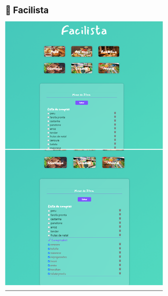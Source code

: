 #  📝 Facilista  
 
  <img alt="facilista1" src="https://raw.githubusercontent.com/Jonas-Sousa/Facilista/develop/img/facilista1.png">  
  
  <img alt="facilista2" src="https://raw.githubusercontent.com/Jonas-Sousa/Facilista/develop/img/facilista2.png">   
  
---
